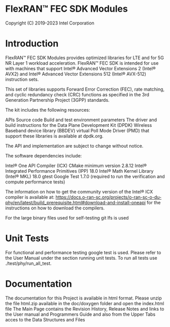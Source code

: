 # FlexRAN™ FEC SDK Modules

Copyright (C) 2019-2023 Intel Corporation

Introduction
============
FlexRAN™ FEC SDK Modules provides optimized libraries for LTE and for 5G NR Layer 1 workload acceleration. FlexRAN™ FEC SDK is intended for use with machines that support Intel® Advanced Vector Extensions 2 (Intel® AVX2) and Intel® Advanced Vector Extensions 512 (Intel® AVX-512) instruction sets.

This set of libraries supports Forward Error Correction (FEC), rate matching, and cyclic redundancy check (CRC) functions as specified in the 3rd Generation Partnership Project (3GPP) standards.

The kit includes the following resources:

APIs
Source code
Build and test environment parameters
The driver and build instructions for the Data Plane Development Kit (DPDK) Wireless Baseband device library (BBDEV) virtual Poll Mode Driver (PMD) that support these libraries is available at dpdk.org.

The API and implementation are subject to change without notice.

The software dependencies include:

Intel® One API Compiler (ICX)
CMake minimum version 2.8.12
Intel® Integrated Performance Primitives (IPP) 18.0
Intel® Math Kernel Library (Intel® MKL) 18.0
gtest Google Test 1.7.0 (required to run the verification and compute performance tests)

The information on how to get the community version of the Intel® ICX compiler is available at:
https://docs.o-ran-sc.org/projects/o-ran-sc-o-du-phy/en/latest/build_prerequisite.html#download-and-install-oneapi
for the instructions on how to download the compilers.

For the large binary files used for self-testing git lfs is used


Unit Tests
==========
For functional and performance testing google test is used. Please refer to the User Manual under the section running unit tests. To run all tests use ./test/phy/run_all_test.


Documentation
=============
The documentation for this Project is available in html format. Please unzip the file html.zip available in the doc/doxygen folder and open the index.html file
The Main Page contains the Revision History, Release Notes and links to the User manual and Programmers Guide and also from the Upper Tabs acces to the Data Structures and Files